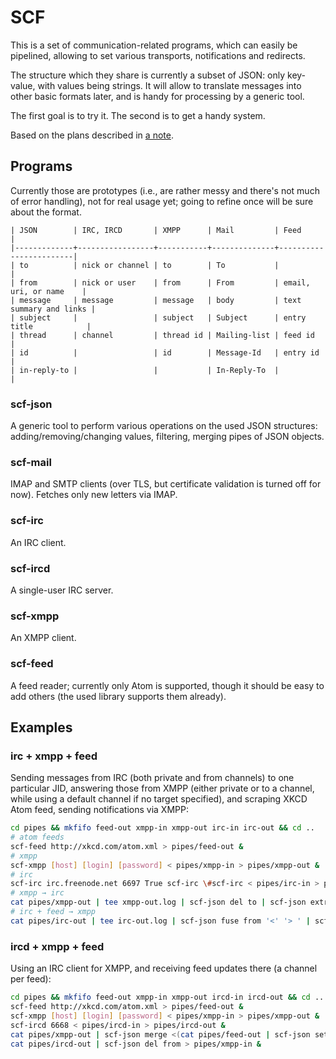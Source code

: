 # SCF #

This is a set of communication-related programs, which can easily be
pipelined, allowing to set various transports, notifications and
redirects.

The structure which they share is currently a subset of JSON: only
key-value, with values being strings. It will allow to translate
messages into other basic formats later, and is handy for processing
by a generic tool.

The first goal is to try it. The second is to get a handy system.

Based on the plans described in
[a note](http://defanor.uberspace.net/notes/pipes-and-communication.html).


## Programs ##

Currently those are prototypes (i.e., are rather messy and there's not
much of error handling), not for real usage yet; going to refine once
will be sure about the format.

```
| JSON        | IRC, IRCD       | XMPP      | Mail         | Feed                   |
|-------------+-----------------+-----------+--------------+------------------------|
| to          | nick or channel | to        | To           |                        |
| from        | nick or user    | from      | From         | email, uri, or name    |
| message     | message         | message   | body         | text summary and links |
| subject     |                 | subject   | Subject      | entry title            |
| thread      | channel         | thread id | Mailing-list | feed id                |
| id          |                 | id        | Message-Id   | entry id               |
| in-reply-to |                 |           | In-Reply-To  |                        |

```

### scf-json ###

A generic tool to perform various operations on the used JSON
structures: adding/removing/changing values, filtering, merging pipes
of JSON objects.

### scf-mail ###

IMAP and SMTP clients (over TLS, but certificate validation is turned
off for now). Fetches only new letters via IMAP.

### scf-irc ###

An IRC client.

### scf-ircd ###

A single-user IRC server.

### scf-xmpp ###

An XMPP client.

### scf-feed ###

A feed reader; currently only Atom is supported, though it should be
easy to add others (the used library supports them already).


## Examples ##


### irc + xmpp + feed ###

Sending messages from IRC (both private and from channels) to one
particular JID, answering those from XMPP (either private or to a
channel, while using a default channel if no target specified), and
scraping XKCD Atom feed, sending notifications via XMPP:

```bash
cd pipes && mkfifo feed-out xmpp-in xmpp-out irc-in irc-out && cd ..
# atom feeds
scf-feed http://xkcd.com/atom.xml > pipes/feed-out &
# xmpp
scf-xmpp [host] [login] [password] < pipes/xmpp-in > pipes/xmpp-out &
# irc
scf-irc irc.freenode.net 6697 True scf-irc \#scf-irc < pipes/irc-in > pipes/irc-out &
# xmpp → irc
cat pipes/xmpp-out | tee xmpp-out.log | scf-json del to | scf-json extract to ': ' | scf-json add to \#scf-irc > pipes/irc-in &
# irc + feed → xmpp
cat pipes/irc-out | tee irc-out.log | scf-json fuse from '<' '> ' | scf-json fuse thread ' ' | tee merge-in.log | scf-json merge <(cat pipes/feed-out) | tee merge-out.log | scf-json set to [jid] | tee xmpp-in.log > pipes/xmpp-in &
```


### ircd + xmpp + feed ###

Using an IRC client for XMPP, and receiving feed updates there (a
channel per feed):

```bash
cd pipes && mkfifo feed-out xmpp-in xmpp-out ircd-in ircd-out && cd ..
scf-feed http://xkcd.com/atom.xml > pipes/feed-out &
scf-xmpp [host] [login] [password] < pipes/xmpp-in > pipes/xmpp-out &
scf-ircd 6668 < pipes/ircd-in > pipes/ircd-out &
cat pipes/xmpp-out | scf-json merge <(cat pipes/feed-out | scf-json set from 'feeds!f@ee.ds' | scf-json fuse subject ": ") > pipes/ircd-in &
cat pipes/ircd-out | scf-json del from > pipes/xmpp-in &
```
